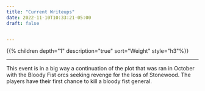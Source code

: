```yaml
---
title: "Current Writeups"
date: 2022-11-10T10:33:21-05:00
draft: false


---
```


{{% children depth="1" description="true"  sort="Weight" style="h3"%}}

---

This event is in a big way a continuation of the plot that was ran in October with the Bloody Fist orcs seeking revenge for the loss of Stonewood. The players have their first chance to kill a bloody fist general.
